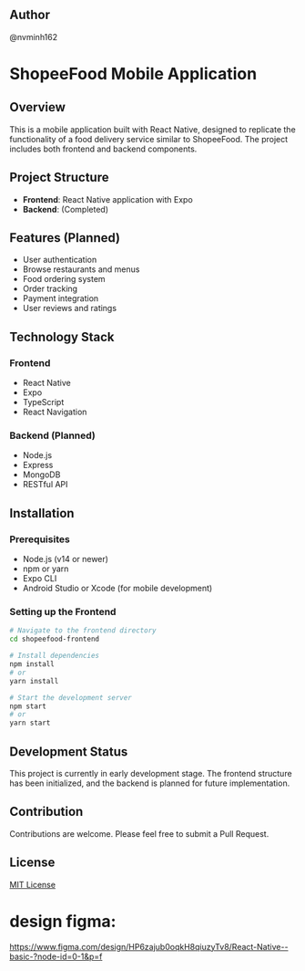 ## Author

@nvminh162

# ShopeeFood Mobile Application

## Overview

This is a mobile application built with React Native, designed to replicate the functionality of a food delivery service similar to ShopeeFood. The project includes both frontend and backend components.

## Project Structure

- **Frontend**: React Native application with Expo
- **Backend**: (Completed)

## Features (Planned)

- User authentication
- Browse restaurants and menus
- Food ordering system
- Order tracking
- Payment integration
- User reviews and ratings

## Technology Stack

### Frontend

- React Native
- Expo
- TypeScript
- React Navigation

### Backend (Planned)

- Node.js
- Express
- MongoDB
- RESTful API

## Installation

### Prerequisites

- Node.js (v14 or newer)
- npm or yarn
- Expo CLI
- Android Studio or Xcode (for mobile development)

### Setting up the Frontend

```bash
# Navigate to the frontend directory
cd shopeefood-frontend

# Install dependencies
npm install
# or
yarn install

# Start the development server
npm start
# or
yarn start
```

## Development Status

This project is currently in early development stage. The frontend structure has been initialized, and the backend is planned for future implementation.

## Contribution

Contributions are welcome. Please feel free to submit a Pull Request.

## License

[MIT License](LICENSE)

# design figma:

https://www.figma.com/design/HP6zajub0oqkH8qiuzyTv8/React-Native--basic-?node-id=0-1&p=f
